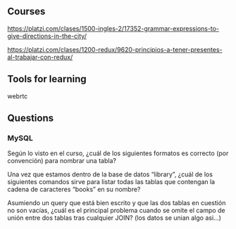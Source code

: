 ## Courses

https://platzi.com/clases/1500-ingles-2/17352-grammar-expressions-to-give-directions-in-the-city/

https://platzi.com/clases/1200-redux/9620-principios-a-tener-presentes-al-trabajar-con-redux/

## Tools for learning

webrtc

## Questions

### MySQL

Según lo visto en el curso, ¿cuál de los siguientes formatos es correcto (por convención) para nombrar una tabla?

Una vez que estamos dentro de la base de datos “library”, ¿cuál de los siguientes comandos sirve para listar todas las tablas que contengan la cadena de caracteres “books” en su nombre?

Asumiendo un query que está bien escrito y que las dos tablas en cuestión no son vacías, ¿cuál es el principal problema cuando se omite el campo de unión entre dos tablas tras cualquier JOIN? (los datos se unian algo asi...)
